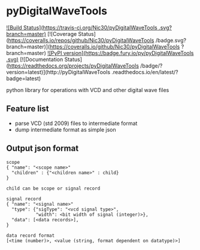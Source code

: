 # pyDigitalWaveTools

[![Build Status](https://travis-ci.org/Nic30/pyDigitalWaveTools
.svg?branch=master)](https://travis-ci.org/Nic30/pyDigitalWaveTools
)
[![Coverage Status](https://coveralls.io/repos/github/Nic30/pyDigitalWaveTools
/badge.svg?branch=master)](https://coveralls.io/github/Nic30/pyDigitalWaveTools
?branch=master)
[![PyPI version](https://badge.fury.io/py/pyDigitalWaveTools
.svg)](http://badge.fury.io/py/pyDigitalWaveTools
) 
[![Documentation Status](https://readthedocs.org/projects/pyDigitalWaveTools
/badge/?version=latest)](http://pyDigitalWaveTools
.readthedocs.io/en/latest/?badge=latest) 

python library for operations with VCD and other digital wave files

## Feature list
* parse VCD (std 2009) files to intermediate format
* dump intermediate format as simple json



## Output json format
```
scope
{ "name": "<scope name>"
  "children" : {"<children name>" : child}
}

child can be scope or signal record

signal record 
{ "name": "<signal name>"
  "type": {"sigType": "<vcd signal type>",
           "width": <bit width of signal (integer)>},
  "data": [<data records>],
}

data record format
[<time (number)>, <value (string, format dependent on datatype)>]
```
